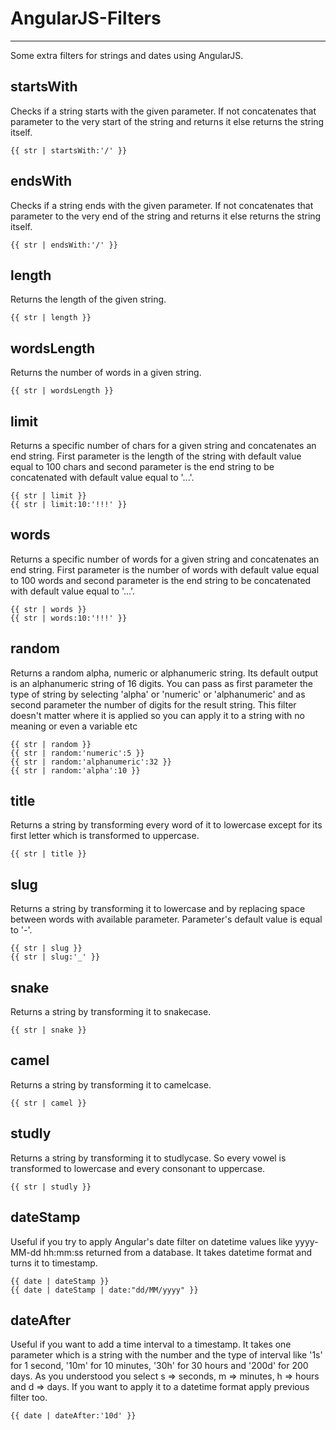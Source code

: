 # AngularJS-Filters #
---------------------

Some extra filters for strings and dates using AngularJS.

## startsWith ##

Checks if a string starts with the given parameter. If not concatenates that parameter to the very start of the string and returns it else returns the string itself.

    {{ str | startsWith:'/' }}

## endsWith ##

Checks if a string ends with the given parameter. If not concatenates that parameter to the very end of the string and returns it else returns the string itself.

    {{ str | endsWith:'/' }}

## length ##

Returns the length of the given string.

    {{ str | length }}

## wordsLength ##

Returns the number of words in a given string.

    {{ str | wordsLength }}

## limit ##

Returns a specific number of chars for a given string and concatenates an end string. First parameter is the length of the string with default value equal to 100 chars and second parameter is the end string to be concatenated with default value equal to '...'. 
    
    {{ str | limit }}   
    {{ str | limit:10:'!!!' }}

## words ##

Returns a specific number of words for a given string and concatenates an end string. First parameter is the number of words with default value equal to 100 words and second parameter is the end string to be concatenated with default value equal to '...'. 

    {{ str | words }}   
    {{ str | words:10:'!!!' }}

## random ##

Returns a random alpha, numeric or alphanumeric string. Its default output is an alphanumeric string of 16 digits. You can pass as first parameter the type of string by selecting 'alpha' or 'numeric' or 'alphanumeric' and as second parameter the number of digits for the result string. This filter doesn't matter where it is applied so you can apply it to a string with no meaning or even a variable etc 

    {{ str | random }}  
    {{ str | random:'numeric':5 }}  
    {{ str | random:'alphanumeric':32 }}  
    {{ str | random:'alpha':10 }}

## title ##

Returns a string by transforming every word of it to lowercase except for its first letter which is transformed to uppercase. 

    {{ str | title }}

## slug ##

Returns a string by transforming it to lowercase and by replacing space between words with available parameter. Parameter's default value is equal to '-'. 

    {{ str | slug }}   
    {{ str | slug:'_' }}

## snake ##

Returns a string by transforming it to snakecase. 

    {{ str | snake }}

## camel ##

Returns a string by transforming it to camelcase. 

    {{ str | camel }}
## studly ##

Returns a string by transforming it to studlycase. So every vowel is transformed to lowercase and every consonant to uppercase.

    {{ str | studly }}

## dateStamp ##

Useful if you try to apply Angular's date filter on datetime values like yyyy-MM-dd hh:mm:ss returned from a database. It takes datetime format and turns it to timestamp.

    {{ date | dateStamp }}  
    {{ date | dateStamp | date:"dd/MM/yyyy" }}

## dateAfter ##

Useful if you want to add a time interval to a timestamp. It takes one parameter which is a string with the number and the type of interval like '1s' for 1 second, '10m' for 10 minutes, '30h' for 30 hours and '200d' for 200 days. As you understood you select s => seconds, m => minutes, h => hours and d => days. If you want to apply it to a datetime format apply previous filter too.

    {{ date | dateAfter:'10d' }} 
